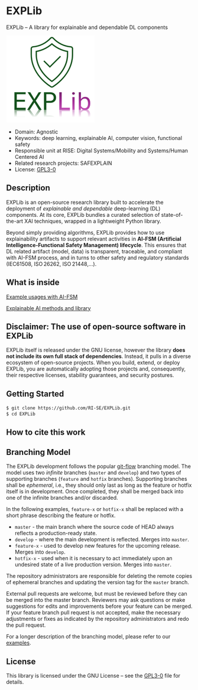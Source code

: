 # EXPLib

EXPLib – A library for explainable and dependable DL components

![Logo](./assets/EXPLib_logo.png) <a name="logo"></a>

- Domain: Agnostic 
- Keywords: deep learning, explainable AI, computer vision, functional safety
- Responsible unit at RISE: Digital Systems/Mobility and Systems/Human Centered AI
- Related research projects: SAFEXPLAIN
- License: [GPL3-0](https://github.com/RI-SE/EXPLib/blob/main/LICENSE)

## Description

EXPLib is an open-source research library built to accelerate the deployment of *explainable and dependable* deep-learning (DL) components.  At its core, EXPLib bundles a curated selection of state-of-the-art XAI techniques, wrapped in a lightweight Python library. 

Beyond simply providing algorithms, EXPLib provides how to use explainability artifacts to support relevant activities in **AI‑FSM (Artificial Intelligence‑Functional Safety Management) lifecycle**.  This ensures that DL related artifact (model, data) is transparent, traceable, and compliant with AI-FSM process, and in turns to other safety and regulatory standards (IEC61508, ISO 26262, ISO 21448,...). 

## What is inside

[Example usages with AI-FSM](Place_holder)

[Explainable AI methods and library](XAI_SoA.md)

## Disclaimer: The use of open-source software in EXPLib

EXPLib itself is released under the GNU license, however the library **does not include its own full stack of dependencies**.  Instead, it pulls in a diverse ecosystem of open-source projects. When you build, extend, or deploy EXPLib, you are automatically adopting those projects and, consequently, their respective licenses, stability guarantees, and security postures.

## Getting Started

```
$ git clone https://github.com/RI-SE/EXPLib.git
$ cd EXPLib
```

## How to cite this work

## Branching Model

The EXPLib development follows the popular [git-flow](https://nvie.com/posts/a-successful-git-branching-model/) branching model. The model uses two *infinite* branches (`master` and `develop`) and two types of supporting branches (`feature` and `hotfix` branches). Supporting branches shall be *ephemeral*, i.e., they should only last as long as the feature or hotfix itself is in development. Once completed, they shall be merged back into one of the infinite branches and/or discarded.

In the following examples, `feature-x` or `hotfix-x` shall be replaced with a short phrase describing the feature or hotfix.

- `master` - the main branch where the source code of HEAD always reflects a production-ready state.
- `develop` - where the main development is reflected. Merges into `master`.
- `feature-x` - used to develop new features for the upcoming release. Merges into `develop`.
-	`hotfix-x` - used when it is necessary to act immediately upon an undesired state of a live production version. Merges into `master`.

The repository administrators are responsible for deleting the remote copies of ephemeral branches and updating the version tag for the `master` branch.

External pull requests are welcome, but must be reviewed before they can be merged into the master branch. Reviewers may ask questions or make suggestions for edits and improvements before your feature can be merged. If your feature branch pull request is not accepted, make the necessary adjustments or fixes as indicated by the repository administrators and redo the pull request.

For a longer description of the branching model, please refer to our [examples](https://github.com/RI-SE/EXPLib/blob/main/branching.md).

## License

This library is licensed under the GNU License – see the [GPL3-0](https://github.com/RI-SE/EXPLib/blob/main/LICENSE) file for details.